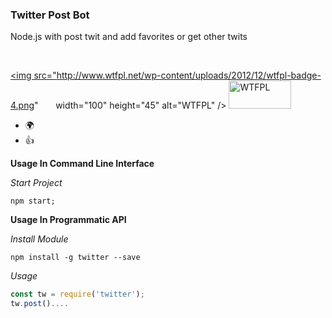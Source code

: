 ### Twitter Post Bot
Node.js with post twit and add favorites or get other twits


<br>

<a href="http://www.wtfpl.net/"><img
       src="http://www.wtfpl.net/wp-content/uploads/2012/12/wtfpl-badge-4.png"
       width="100" height="45" alt="WTFPL" /></a>
<a href="http://www.wtfpl.net/"><img
       src="http://www.wtfpl.net/wp-content/uploads/2012/12/wtfpl-strip.jpg"
       width="100" height="45" alt="WTFPL" /></a>       

* 🌍
* 👍



**Usage In Command Line Interface**

*Start Project*

```
npm start;
```

**Usage In Programmatic API**

*Install Module*

```
npm install -g twitter --save
```

*Usage*
```node.js
const tw = require('twitter');
tw.post()....
